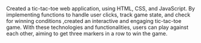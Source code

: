 Created a tic-tac-toe web application, using HTML, CSS, and JavaScript. By implementing functions to handle user clicks, track game state, and check for winning conditions ,created an interactive and engaging tic-tac-toe game. With these technologies and functionalities, users can play against each other, aiming to get three markers in a row to win the game.
